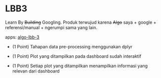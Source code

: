 # LBB3

Learn By ~~Building~~ Googling. Produk terwujud karena ~~Algo~~ saya + google + referensi/manual + ngerumpi sama yang lain. 

apps: [algo-lbb-3](https://taruma.shinyapps.io/algo-lbb-3/)

-   (1 Point) Tahapan data pre-processing menggunakan dplyr

-   (1 Point) Plot yang ditampilkan pada dashboard sudah interaktif

-   (1 Point) Setiap plot yang ditampilkan menampilkan informasi yang relevan dari dashboard
